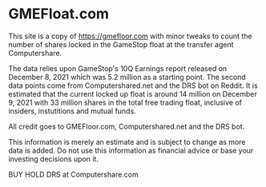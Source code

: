 # GMEFloat.com

This site is a copy of https://gmefloor.com with minor tweaks to count the number of shares locked in the GameStop float at the transfer agent Computershare.

The data relies upon GameStop's 10Q Earnings report released on December 8, 2021 which was 5.2 million as a starting point. The second data points come from Computershared.net and the DRS bot on Reddit. It is estimated that the current locked up float is around 14 million on December 9, 2021 with 33 million shares in the total free trading float, inclusive of insiders, instutitions and mutual funds.

All credit goes to GMEFloor.com, Computershared.net and the DRS bot. 

This information is merely an estimate and is subject to change as more data is added. Do not use this information as financial advice or base your investing decisions upon it. 

BUY HOLD DRS at Computershare.com
